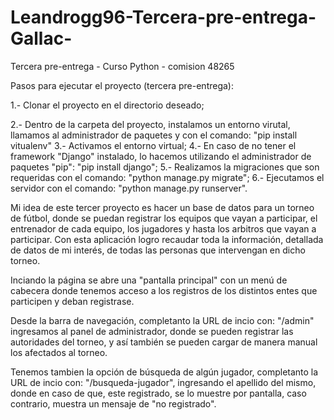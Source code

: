 # Leandrogg96-Tercera-pre-entrega-Gallac-
Tercera pre-entrega - Curso Python - comision 48265

Pasos para ejecutar el proyecto (tercera pre-entrega):

1.- Clonar el proyecto en el directorio deseado;

2.- Dentro de la carpeta del proyecto, instalamos un entorno virutal, llamamos al administrador de paquetes y con el comando: "pip install vitualenv"
3.- Activamos el entorno virtual;
4.- En caso de no tener el framework "Django" instalado, lo hacemos utilizando el administrador de paquetes "pip": "pip install django";
5.- Realizamos la migraciones que son requeridas con el comando: "python manage.py migrate";
6.- Ejecutamos el servidor con el comando: "python manage.py runserver".

  Mi idea de este tercer proyecto es hacer un base de datos para un torneo de fútbol, donde se puedan registrar los equipos que vayan a participar,
el entrenador de cada equipo, los jugadores y hasta los arbitros que vayan a participar. Con esta aplicación logro recaudar toda la información, detallada de datos de mi interés,
de todas las personas que intervengan en dicho torneo.

  Inciando la página se abre una "pantalla principal" con un menú de cabecera donde tenemos acceso a los registros de los distintos entes que participen 
y deban registrase. 

  Desde la barra de navegación, completanto la URL de incio con: "/admin" ingresamos al panel de administrador, donde se pueden registrar las autoridades del torneo, y así
también se pueden cargar de manera manual los afectados al torneo. 
  
  Tenemos tambien la opción de búsqueda de algún jugador, completanto la URL de incio con: "/busqueda-jugador", ingresando el apellido del mismo, donde en caso de que,
este registrado, se lo muestre por pantalla, caso contrario, muestra un mensaje de "no registrado".
